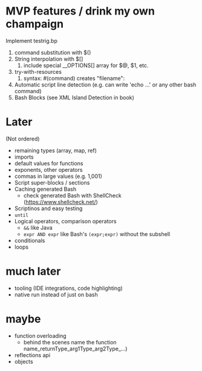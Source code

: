 # MVP features / drink my own champaign
Implement testrig.bp
1. command substitution with $()
2. String interpolation with $[]
   1. include special __OPTIONS[] array for $@, $1, etc.
3. try-with-resources
   1. syntax: #(command) creates "filename":
4. Automatic script line detection (e.g. can write 'echo ...' or any other bash command)
5. Bash Blocks (see XML Island Detection in book)

# Later
(Not ordered)
* remaining types (array, map, ref)
* imports
* default values for functions
* exponents, other operators
* commas in large values (e.g. 1,001)
* Script super-blocks / sections
* Caching generated Bash
  * check generated Bash with ShellCheck (https://www.shellcheck.net/)
* Scriptinos and easy testing
* `until`
* Logical operators, comparison operators
  * `&&` like Java
  * `expr AND expr` like Bash's `(expr;expr)` without the subshell
* conditionals
* loops

# much later
* tooling (IDE integrations, code highlighting)
* native run instead of just on bash

# maybe
* function overloading 
   * behind the scenes name the function name_returnType_arg1Type_arg2Type_...)
* reflections api
* objects
